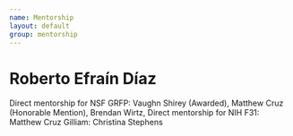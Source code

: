 ```yaml
---
name: Mentorship
layout: default
group: mentorship
---
```


<h1 class="text-center">Roberto Efraín Díaz</h1>

<p class="lead text-center">
Direct mentorship for NSF GRFP: Vaughn Shirey (Awarded), Matthew Cruz (Honorable Mention), Brendan Wirtz,
Direct mentorship for NIH F31: Matthew Cruz
Gilliam: Christina Stephens
 
<br><br>

<br>
<br>
</p>
